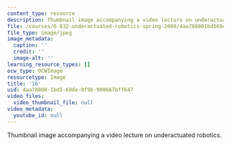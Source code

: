 ```yaml
---
content_type: resource
description: Thumbnail image accompanying a video lecture on underactuated robotics.
file: /courses/6-832-underactuated-robotics-spring-2009/4aa788001bd569de0f9b900667bff647_16.jpg
file_type: image/jpeg
image_metadata:
  caption: ''
  credit: ''
  image-alt: ''
learning_resource_types: []
ocw_type: OCWImage
resourcetype: Image
title: '16'
uid: 4aa78800-1bd5-69de-0f9b-900667bff647
video_files:
  video_thumbnail_file: null
video_metadata:
  youtube_id: null
---
```

Thumbnail image accompanying a video lecture on underactuated robotics.

